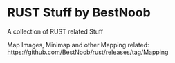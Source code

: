 # RUST Stuff by BestNoob
A collection of RUST related Stuff

Map Images, Minimap and other Mapping related: https://github.com/BestNoob/rust/releases/tag/Mapping
